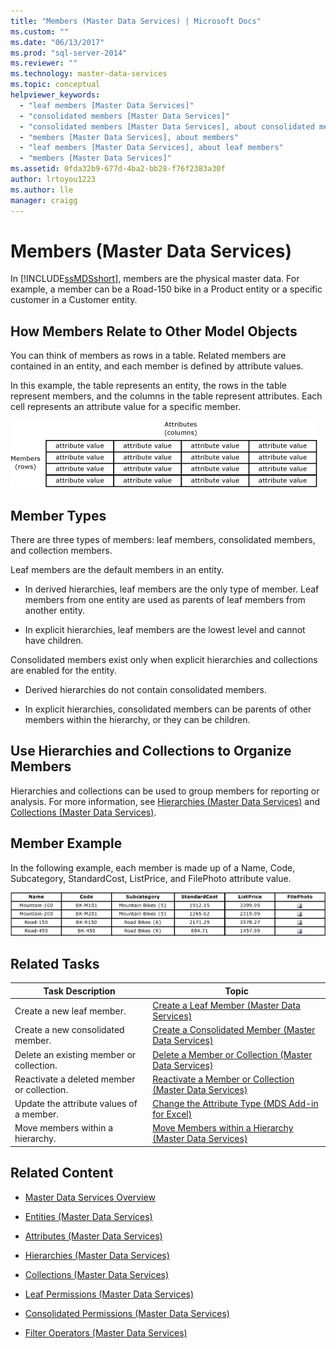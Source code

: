 ```yaml
---
title: "Members (Master Data Services) | Microsoft Docs"
ms.custom: ""
ms.date: "06/13/2017"
ms.prod: "sql-server-2014"
ms.reviewer: ""
ms.technology: master-data-services
ms.topic: conceptual
helpviewer_keywords: 
  - "leaf members [Master Data Services]"
  - "consolidated members [Master Data Services]"
  - "consolidated members [Master Data Services], about consolidated members"
  - "members [Master Data Services], about members"
  - "leaf members [Master Data Services], about leaf members"
  - "members [Master Data Services]"
ms.assetid: 0fda32b9-677d-4ba2-bb28-f76f2383a30f
author: lrtoyou1223
ms.author: lle
manager: craigg
---
```

# Members (Master Data Services)
  In [!INCLUDE[ssMDSshort](../includes/ssmdsshort-md.md)], members are the physical master data. For example, a member can be a Road-150 bike in a Product entity or a specific customer in a Customer entity.

## How Members Relate to Other Model Objects
 You can think of members as rows in a table. Related members are contained in an entity, and each member is defined by attribute values.

 In this example, the table represents an entity, the rows in the table represent members, and the columns in the table represent attributes. Each cell represents an attribute value for a specific member.

 ![Master Data Services Entity Represented as Table](../../2014/master-data-services/media/mds-conc-entity-table.gif "Master Data Services Entity Represented as Table")

## Member Types
 There are three types of members: leaf members, consolidated members, and collection members.

 Leaf members are the default members in an entity.

-   In derived hierarchies, leaf members are the only type of member. Leaf members from one entity are used as parents of leaf members from another entity.

-   In explicit hierarchies, leaf members are the lowest level and cannot have children.

 Consolidated members exist only when explicit hierarchies and collections are enabled for the entity.

-   Derived hierarchies do not contain consolidated members.

-   In explicit hierarchies, consolidated members can be parents of other members within the hierarchy, or they can be children.

## Use Hierarchies and Collections to Organize Members
 Hierarchies and collections can be used to group members for reporting or analysis. For more information, see [Hierarchies &#40;Master Data Services&#41;](hierarchies-master-data-services.md) and [Collections &#40;Master Data Services&#41;](../../2014/master-data-services/collections-master-data-services.md).

## Member Example
 In the following example, each member is made up of a Name, Code, Subcategory, StandardCost, ListPrice, and FilePhoto attribute value.

 ![Bike Product Entity Table](../../2014/master-data-services/media/mds-conc-entity-table-w-data.gif "Bike Product Entity Table")

## Related Tasks

|Task Description|Topic|
|----------------------|-----------|
|Create a new leaf member.|[Create a Leaf Member &#40;Master Data Services&#41;](../../2014/master-data-services/create-a-leaf-member-master-data-services.md)|
|Create a new consolidated member.|[Create a Consolidated Member &#40;Master Data Services&#41;](../../2014/master-data-services/create-a-consolidated-member-master-data-services.md)|
|Delete an existing member or collection.|[Delete a Member or Collection &#40;Master Data Services&#41;](../../2014/master-data-services/delete-a-member-or-collection-master-data-services.md)|
|Reactivate a deleted member or collection.|[Reactivate a Member or Collection &#40;Master Data Services&#41;](../../2014/master-data-services/reactivate-a-member-or-collection-master-data-services.md)|
|Update the attribute values of a member.|[Change the Attribute Type &#40;MDS Add-in for Excel&#41;](microsoft-excel-add-in/change-the-attribute-type-mds-add-in-for-excel.md)|
|Move members within a hierarchy.|[Move Members within a Hierarchy &#40;Master Data Services&#41;](../../2014/master-data-services/move-members-within-a-hierarchy-master-data-services.md)|

## Related Content

-   [Master Data Services Overview](master-data-services-overview-mds.md)

-   [Entities &#40;Master Data Services&#41;](../../2014/master-data-services/entities-master-data-services.md)

-   [Attributes &#40;Master Data Services&#41;](../../2014/master-data-services/attributes-master-data-services.md)

-   [Hierarchies &#40;Master Data Services&#41;](hierarchies-master-data-services.md)

-   [Collections &#40;Master Data Services&#41;](../../2014/master-data-services/collections-master-data-services.md)

-   [Leaf Permissions &#40;Master Data Services&#41;](../../2014/master-data-services/leaf-permissions-master-data-services.md)

-   [Consolidated Permissions &#40;Master Data Services&#41;](../../2014/master-data-services/consolidated-permissions-master-data-services.md)

-   [Filter Operators &#40;Master Data Services&#41;](../../2014/master-data-services/filter-operators-master-data-services.md)


